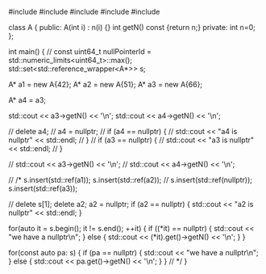 #include <algorithm>
#include <iostream>
#include <set>
#include <limits>
#include<functional>

class A {
public:
  A(int i) : n(i) {}
  int getN() const {return n;}
private:
  int n=0;
};

int main() {
//   const uint64_t nullPointerId = std::numeric_limits<uint64_t>::max();
  std::set<std::reference_wrapper<A*>> s;
  
  A* a1 = new A{42};
  A* a2 = new A{51};
  A* a3 = new A{66};
  
  A* a4 = a3;
  
  std::cout << a3->getN() << '\n';
  std::cout << a4->getN() << '\n';
  
//   delete a4;
//   a4 = nullptr;
//   if (a4 == nullptr) {
//       std::cout << "a4 is nullptr" << std::endl;
//   }
//   if (a3 == nullptr) {
//       std::cout << "a3 is nullptr" << std::endl;
//   }
  
//   std::cout << a3->getN() << '\n';
//   std::cout << a4->getN() << '\n';
  
//   /*
  s.insert(std::ref(a1));
  s.insert(std::ref(a2));
//   s.insert(std::ref(nullptr));
  s.insert(std::ref(a3));
  
  
//   delete s[1];
  delete a2;
  a2 = nullptr;
  if (a2 == nullptr) {
      std::cout << "a2 is nullptr" << std::endl;
  }
  
  for(auto it = s.begin(); it != s.end(); ++it) {
      if ((*it) == nullptr) {
          std::cout << "we have a nullptr\n";
      } else {
        std::cout << (*it).get()->getN() << '\n';
      }
  }
  
  for(const auto pa: s) {
      if (pa == nullptr) {
          std::cout << "we have a nullptr\n";
      } else {
        std::cout << pa.get()->getN() << '\n';
      }
  }
//   */
}